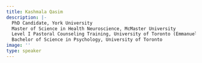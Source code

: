 ```yaml
---
title: Kashmala Qasim
description: |-
  PhD Candidate, York University
  Master of Science in Health Neuroscience, McMaster University
  Level I Pastoral Counseling Training, University of Toronto (Emmanuel College)
  Bachelor of Science in Psychology, University of Toronto
image: ''
type: speaker
---
```


